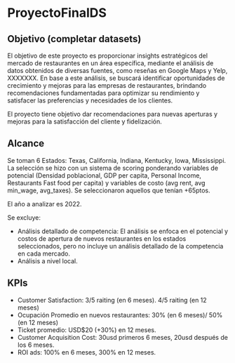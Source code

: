 # ProyectoFinalDS

## Objetivo (completar datasets)

El objetivo de este proyecto es proporcionar insights estratégicos del mercado de restaurantes en un área específica, mediante el análisis de datos obtenidos de diversas fuentes, como reseñas en Google Maps y Yelp, XXXXXXX. En base a este análisis, se buscará identificar oportunidades de crecimiento y mejoras para las empresas de restaurantes, brindando recomendaciones fundamentadas para optimizar su rendimiento y satisfacer las preferencias y necesidades de los clientes. 

El proyecto tiene objetivo dar recomendaciones para nuevas aperturas y mejoras para la satisfacción del cliente y fidelización.

## Alcance

Se toman 6 Estados: Texas, California, Indiana, Kentucky, Iowa, Mississippi. La selección se hizo con un sistema de scoring ponderando variables de potencial (Densidad poblacional, GDP per capita, Personal Income, Restaurants Fast food per capita) y variables de costo (avg rent, avg min_wage, avg_taxes). Se seleccionaron aquellos que tenían +65ptos.

El año a analizar es 2022.

Se excluye:
* Análisis detallado de competencia: El análisis se enfoca en el potencial y costos de apertura de nuevos restaurantes en los estados seleccionados, pero no incluye un análisis detallado de la competencia en cada mercado.
* Análisis a nivel local.


## KPIs

* Customer Satisfaction: 3/5 raiting (en 6 meses). 4/5 raiting (en 12 meses)
* Ocupación Promedio en nuevos restaurantes: 30% (en 6 meses)/ 50% (en 12 meses)
* Ticket promedio: USD$20 (+30%) en 12 meses.
* Customer Acquisition Cost: 30usd primeros 6 meses, 20usd después de los 6 meses.
* ROI ads: 100% en 6 meses, 300% en 12 meses.

